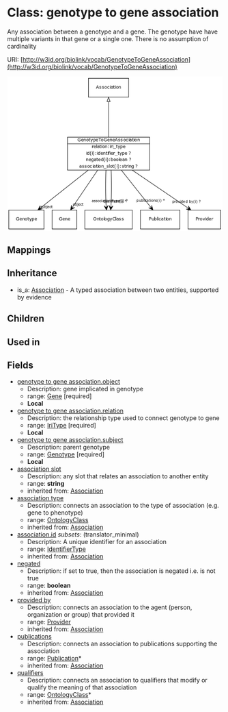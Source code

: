 # Class: genotype to gene association


Any association between a genotype and a gene. The genotype have have multiple variants in that gene or a single one. There is no assumption of cardinality

URI: [http://w3id.org/biolink/vocab/GenotypeToGeneAssociation](http://w3id.org/biolink/vocab/GenotypeToGeneAssociation)

![img](images/GenotypeToGeneAssociation.png)
## Mappings

## Inheritance

 *  is_a: [Association](Association.md) - A typed association between two entities, supported by evidence
## Children

## Used in

## Fields

 * [genotype to gene association.object](genotype_to_gene_association_object.md)
    * Description: gene implicated in genotype
    * range: [Gene](Gene.md) [required]
    * __Local__
 * [genotype to gene association.relation](genotype_to_gene_association_relation.md)
    * Description: the relationship type used to connect genotype to gene
    * range: [IriType](IriType.md) [required]
    * __Local__
 * [genotype to gene association.subject](genotype_to_gene_association_subject.md)
    * Description: parent genotype
    * range: [Genotype](Genotype.md) [required]
    * __Local__
 * [association slot](association_slot.md)
    * Description: any slot that relates an association to another entity
    * range: **string**
    * inherited from: [Association](Association.md)
 * [association type](association_type.md)
    * Description: connects an association to the type of association (e.g. gene to phenotype)
    * range: [OntologyClass](OntologyClass.md)
    * inherited from: [Association](Association.md)
 * [association.id](association_id.md) *subsets*: (translator_minimal)
    * Description: A unique identifier for an association
    * range: [IdentifierType](IdentifierType.md)
    * inherited from: [Association](Association.md)
 * [negated](negated.md)
    * Description: if set to true, then the association is negated i.e. is not true
    * range: **boolean**
    * inherited from: [Association](Association.md)
 * [provided by](provided_by.md)
    * Description: connects an association to the agent (person, organization or group) that provided it
    * range: [Provider](Provider.md)
    * inherited from: [Association](Association.md)
 * [publications](publications.md)
    * Description: connects an association to publications supporting the association
    * range: [Publication](Publication.md)*
    * inherited from: [Association](Association.md)
 * [qualifiers](qualifiers.md)
    * Description: connects an association to qualifiers that modify or qualify the meaning of that association
    * range: [OntologyClass](OntologyClass.md)*
    * inherited from: [Association](Association.md)
